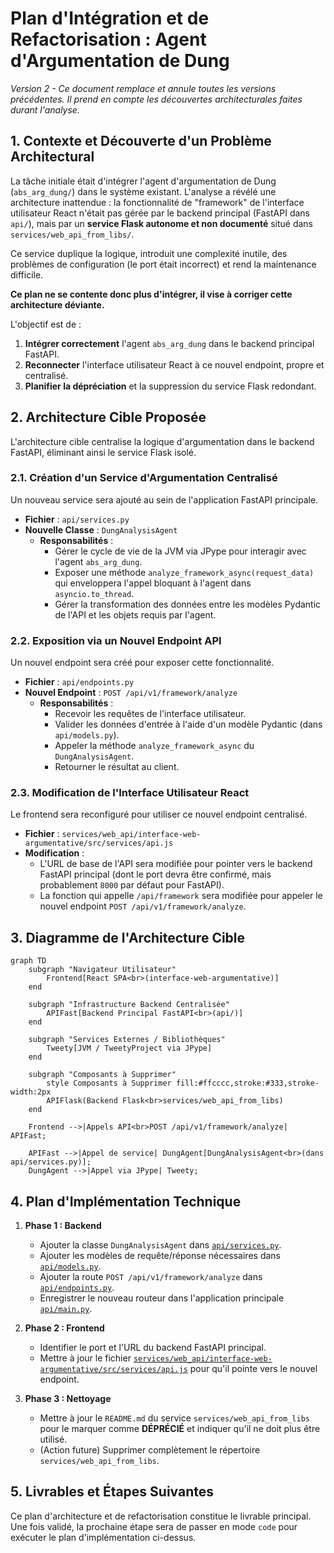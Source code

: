 # Plan d'Intégration et de Refactorisation : Agent d'Argumentation de Dung

_Version 2 - Ce document remplace et annule toutes les versions précédentes. Il prend en compte les découvertes architecturales faites durant l'analyse._

## 1. Contexte et Découverte d'un Problème Architectural

La tâche initiale était d'intégrer l'agent d'argumentation de Dung (`abs_arg_dung/`) dans le système existant. L'analyse a révélé une architecture inattendue : la fonctionnalité de "framework" de l'interface utilisateur React n'était pas gérée par le backend principal (FastAPI dans `api/`), mais par un **service Flask autonome et non documenté** situé dans `services/web_api_from_libs/`.

Ce service duplique la logique, introduit une complexité inutile, des problèmes de configuration (le port était incorrect) et rend la maintenance difficile.

**Ce plan ne se contente donc plus d'intégrer, il vise à corriger cette architecture déviante.**

L'objectif est de :
1.  **Intégrer correctement** l'agent `abs_arg_dung` dans le backend principal FastAPI.
2.  **Reconnecter** l'interface utilisateur React à ce nouvel endpoint, propre et centralisé.
3.  **Planifier la dépréciation** et la suppression du service Flask redondant.

## 2. Architecture Cible Proposée

L'architecture cible centralise la logique d'argumentation dans le backend FastAPI, éliminant ainsi le service Flask isolé.

### 2.1. Création d'un Service d'Argumentation Centralisé

Un nouveau service sera ajouté au sein de l'application FastAPI principale.

-   **Fichier** : `api/services.py`
-   **Nouvelle Classe** : `DungAnalysisAgent`
    -   **Responsabilités** :
        -   Gérer le cycle de vie de la JVM via JPype pour interagir avec l'agent `abs_arg_dung`.
        -   Exposer une méthode `analyze_framework_async(request_data)` qui enveloppera l'appel bloquant à l'agent dans `asyncio.to_thread`.
        -   Gérer la transformation des données entre les modèles Pydantic de l'API et les objets requis par l'agent.

### 2.2. Exposition via un Nouvel Endpoint API

Un nouvel endpoint sera créé pour exposer cette fonctionnalité.

-   **Fichier** : `api/endpoints.py`
-   **Nouvel Endpoint** : `POST /api/v1/framework/analyze`
    -   **Responsabilités** :
        -   Recevoir les requêtes de l'interface utilisateur.
        -   Valider les données d'entrée à l'aide d'un modèle Pydantic (dans `api/models.py`).
        -   Appeler la méthode `analyze_framework_async` du `DungAnalysisAgent`.
        -   Retourner le résultat au client.

### 2.3. Modification de l'Interface Utilisateur React

Le frontend sera reconfiguré pour utiliser ce nouvel endpoint centralisé.

-   **Fichier** : `services/web_api/interface-web-argumentative/src/services/api.js`
-   **Modification** :
    -   L'URL de base de l'API sera modifiée pour pointer vers le backend FastAPI principal (dont le port devra être confirmé, mais probablement `8000` par défaut pour FastAPI).
    -   La fonction qui appelle `/api/framework` sera modifiée pour appeler le nouvel endpoint `POST /api/v1/framework/analyze`.

## 3. Diagramme de l'Architecture Cible

```mermaid
graph TD
    subgraph "Navigateur Utilisateur"
        Frontend[React SPA<br>(interface-web-argumentative)]
    end

    subgraph "Infrastructure Backend Centralisée"
        APIFast[Backend Principal FastAPI<br>(api/)]
    end
    
    subgraph "Services Externes / Bibliothèques"
        Tweety[JVM / TweetyProject via JPype]
    end

    subgraph "Composants à Supprimer"
        style Composants à Supprimer fill:#ffcccc,stroke:#333,stroke-width:2px
        APIFlask(Backend Flask<br>services/web_api_from_libs)
    end

    Frontend -->|Appels API<br>POST /api/v1/framework/analyze| APIFast;
    
    APIFast -->|Appel de service| DungAgent[DungAnalysisAgent<br>(dans api/services.py)];
    DungAgent -->|Appel via JPype| Tweety;

```

## 4. Plan d'Implémentation Technique

1.  **Phase 1 : Backend**
    -   Ajouter la classe `DungAnalysisAgent` dans [`api/services.py`](api/services.py).
    -   Ajouter les modèles de requête/réponse nécessaires dans [`api/models.py`](api/models.py).
    -   Ajouter la route `POST /api/v1/framework/analyze` dans [`api/endpoints.py`](api/endpoints.py).
    -   Enregistrer le nouveau routeur dans l'application principale [`api/main.py`](api/main.py).

2.  **Phase 2 : Frontend**
    -   Identifier le port et l'URL du backend FastAPI principal.
    -   Mettre à jour le fichier [`services/web_api/interface-web-argumentative/src/services/api.js`](services/web_api/interface-web-argumentative/src/services/api.js) pour qu'il pointe vers le nouvel endpoint.

3.  **Phase 3 : Nettoyage**
    -   Mettre à jour le `README.md` du service `services/web_api_from_libs` pour le marquer comme **DÉPRÉCIÉ** et indiquer qu'il ne doit plus être utilisé.
    -   (Action future) Supprimer complètement le répertoire `services/web_api_from_libs`.

## 5. Livrables et Étapes Suivantes

Ce plan d'architecture et de refactorisation constitue le livrable principal. Une fois validé, la prochaine étape sera de passer en mode `code` pour exécuter le plan d'implémentation ci-dessus.